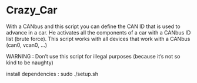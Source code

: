 # Crazy_Car
With a CANbus and this script you can define the CAN ID that is used to advance in a car. He activates all the components of a car with a CANbus ID list (brute force). This script works with all devices that work with a CANbus (can0, vcan0, ...)

WARNING : Don’t use this script for illegal purposes (because it’s not so kind to be naughty)

install dependencies :
sudo ./setup.sh 
